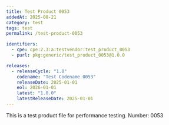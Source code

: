 ```yaml
---
title: Test Product 0053
addedAt: 2025-08-21
category: test
tags: test
permalink: /test-product-0053

identifiers:
  - cpe: cpe:2.3:a:testvendor:test_product_0053
  - purl: pkg:generic/test_product_0053@1.0.0

releases:
  - releaseCycle: "1.0"
    codename: "Test Codename 0053"
    releaseDate: 2025-01-01
    eol: 2026-01-01
    latest: "1.0.0"
    latestReleaseDate: 2025-01-01
---
```


This is a test product file for performance testing. Number: 0053
